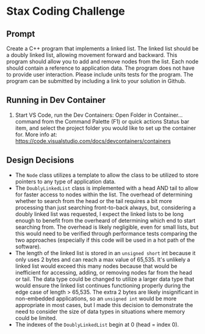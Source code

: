 # Stax Coding Challenge

## Prompt
Create a C++ program that implements a linked list. The linked list should be a doubly linked list, allowing movement forward and backward. This program should allow you to add and remove nodes from the list. Each node should contain a reference to application data. The program does not have to provide user interaction. Please include units tests for the program. The program can be submitted by including a link to your solution in Github.

## Running in Dev Container
1. Start VS Code, run the Dev Containers: Open Folder in Container... command from the Command Palette (F1) or quick actions Status bar item, and select the project folder you would like to set up the container for.
More info at: https://code.visualstudio.com/docs/devcontainers/containers

## Design Decisions
* The `Node` class utilizes a template to allow the class to be utilized to store pointers to any type of application data.
* The `DoublyLinkedList` class is implemented with a head AND tail to allow for faster access to nodes within the list. The overhead of determining whether to search from the head or the tail requires a bit more processing than just searching front-to-back always, but, considering a doubly linked list was requested, I expect the linked lists to be long enough to benefit from the overheard of determining which end to start searching from. The overhead is likely negligible, even for small lists, but this would need to be verified through performance tests comparing the two approaches (especially if this code will be used in a hot path of the software).
* The length of the linked list is stored in an `unsigned short` int because it only uses 2 bytes and can reach a max value of 65,535. It's unlikely a linked list would exceed this many nodes because that would be inefficient for accessing, adding, or removing nodes far from the head or tail. The data type could be changed to utilize a larger data type that would ensure the linked list continues functioning properly during the edge case of length > 65,535. The extra 2 bytes are likely insignificant in non-embedded applications, so an `unsigned int` would be more appropriate in most cases, but I made this decision to demonstrate the need to consider the size of data types in situations where memory could be limited.
* The indexes of the `DoublyLinkedList` begin at 0 (head = index 0). 